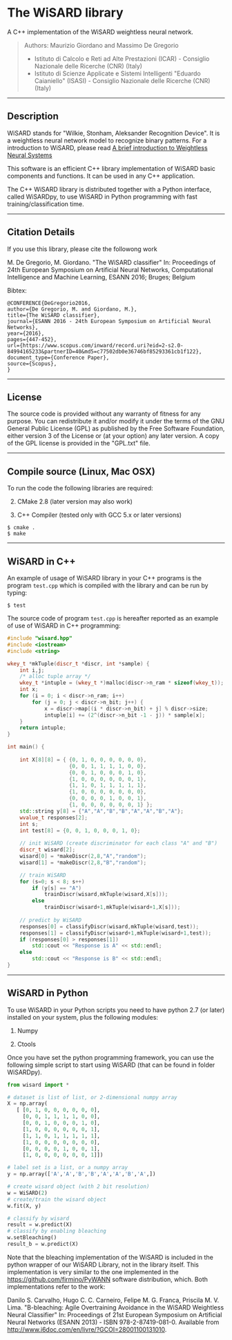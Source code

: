 # The WiSARD library
A C++ implementation of the WiSARD weightless neural network.
> Authors: Maurizio Giordano and Massimo De Gregorio
> - Istituto di Calcolo e Reti ad Alte Prestazioni (ICAR) - Consiglio Nazionale delle Ricerche (CNR) (Italy)
> - Istituto di Scienze Applicate e Sistemi Intelligenti "Eduardo Caianiello" (ISASI) - Consiglio Nazionale delle Ricerche (CNR) (Italy)

----------------------
Description
----------------------

WiSARD stands for "Wilkie, Stonham, Aleksander Recognition Device". 
It is a weightless neural network model to recognize binary patterns.
For a introduction to WiSARD, please read <a href="https://www.elen.ucl.ac.be/Proceedings/esann/esannpdf/es2009-6.pdf">A brief introduction to Weightless Neural Systems</a>

This software is an efficient C++ library implementation of WiSARD
basic components and functions. It can be used in any C++ application.

The C++ WiSARD library is distributed together with a Python interface,
called WiSARDpy, to use WiSARD in Python programming with 
fast training/classification time.

----------------------
Citation Details
----------------------
  
If you use this library, please cite the followong work

M. De Gregorio, M. Giordano.
"The WiSARD classifier"
In: Proceedings of 24th European Symposium on Artificial Neural Networks, 
Computational Intelligence and Machine Learning, ESANN 2016; Bruges; Belgium

Bibtex:

```
@CONFERENCE{DeGregorio2016,
author={De Gregorio, M. and Giordano, M.},
title={The WiSARD classifier},
journal={ESANN 2016 - 24th European Symposium on Artificial Neural Networks},
year={2016},
pages={447-452},
url={https://www.scopus.com/inward/record.uri?eid=2-s2.0-84994165233&partnerID=40&md5=c77502db0e36746bf85293361cb1f122},
document_type={Conference Paper},
source={Scopus},
}
```

----------------------
License
----------------------
  
The source code is provided without any warranty of fitness for any purpose.
You can redistribute it and/or modify it under the terms of the
GNU General Public License (GPL) as published by the Free Software Foundation,
either version 3 of the License or (at your option) any later version.
A copy of the GPL license is provided in the "GPL.txt" file.

----------------------
Compile source (Linux, Mac OSX)
----------------------

To run the code the following libraries are required:

2. CMake  2.8  (later version may also work)

3. C++ Compiler (tested only with GCC 5.x or later versions)

```
$ cmake .
$ make
```

----------------------
WiSARD in C++
----------------------

An example of usage of WiSARD library in your C++ programs is the program
<code>test.cpp</code> which is compiled with the library and can be run by typing:

```
$ test
```

The source code of program <code>test.cpp</code> is hereafter reported as an example of
use of WiSARD in C++ programming:


```cpp
#include "wisard.hpp"
#include <iostream>
#include <string>

wkey_t *mkTuple(discr_t *discr, int *sample) {
    int i,j;
    /* alloc tuple array */
    wkey_t *intuple = (wkey_t *)malloc(discr->n_ram * sizeof(wkey_t));
    int x;
    for (i = 0; i < discr->n_ram; i++)
        for (j = 0; j < discr->n_bit; j++) {
            x = discr->map[(i * discr->n_bit) + j] % discr->size;
            intuple[i] += (2^(discr->n_bit -1 - j)) * sample[x];
    }
    return intuple;
}

int main() {
   
    int X[8][8] = { {0, 1, 0, 0, 0, 0, 0, 0},
                    {0, 0, 1, 1, 1, 1, 0, 0},
                    {0, 0, 1, 0, 0, 0, 1, 0},
                    {1, 0, 0, 0, 0, 0, 0, 1},
                    {1, 1, 0, 1, 1, 1, 1, 1},
                    {1, 0, 0, 0, 0, 0, 0, 0},
                    {0, 0, 0, 0, 1, 0, 0, 1},
                    {1, 0, 0, 0, 0, 0, 0, 1} };
    std::string y[8] = {"A","A","B","B","A","A","B","A"};
    wvalue_t responses[2];
    int s;
    int test[8] = {0, 0, 1, 0, 0, 0, 1, 0};
    
    // init WiSARD (create discriminator for each class "A" and "B")
    discr_t wisard[2];
    wisard[0] = *makeDiscr(2,8,"A","random");
    wisard[1] = *makeDiscr(2,8,"B","random");

    // train WiSARD
    for (s=0; s < 8; s++)
        if (y[s] == "A")
            trainDiscr(wisard,mkTuple(wisard,X[s]));
        else
            trainDiscr(wisard+1,mkTuple(wisard+1,X[s]));
    
    // predict by WiSARD
    responses[0] = classifyDiscr(wisard,mkTuple(wisard,test));
    responses[1] = classifyDiscr(wisard+1,mkTuple(wisard+1,test));
    if (responses[0] > responses[1])
        std::cout << "Response is A" << std::endl;
    else
        std::cout << "Response is B" << std::endl;
}
```

----------------------
WiSARD in Python
----------------------

To use WiSARD in your Python scripts you need to have
python 2.7 (or later) installed on your system, plus the following
modules:

1. Numpy

2. Ctools

Once you have set the python programming framework, you can use the following simple
script to start using WiSARD (that can be found in folder WiSARDpy).

```python
from wisard import *

# dataset is list of list, or 2-dimensional numpy array
X = np.array(
   [ [0, 1, 0, 0, 0, 0, 0, 0],
     [0, 0, 1, 1, 1, 1, 0, 0],
     [0, 0, 1, 0, 0, 0, 1, 0],
     [1, 0, 0, 0, 0, 0, 0, 1],
     [1, 1, 0, 1, 1, 1, 1, 1],
     [1, 0, 0, 0, 0, 0, 0, 0],
     [0, 0, 0, 0, 1, 0, 0, 1],
     [1, 0, 0, 0, 0, 0, 0, 1]])

# label set is a list, or a numpy array
y = np.array(['A','A','B','B','A','A','B','A',])

# create wisard object (with 2 bit resolution)
w = WiSARD(2)
# create/train the wisard object
w.fit(X, y)

# classify by wisard
result = w.predict(X)
# classify by enabling bleaching
w.setBleaching()
result_b = w.predict(X)
```

Note that the bleaching implementation of the WiSARD is included in the python wrapper 
of our WiSARD Library, not in the library itself. 
This implementation is very similar to the one implemented in the https://github.com/firmino/PyWANN 
software distribution, which. Both implementations refer to the work:

Danilo S. Carvalho, Hugo C. C. Carneiro, Felipe M. G. Franca, Priscila M. V. Lima.
"B-bleaching: Agile Overtraining Avoidance in the WiSARD Weightless Neural Classifier"
In: Proceedings of 21st European Symposium on Artificial Neural Networks (ESANN 2013) - ISBN 978-2-87419-081-0. 
Available from http://www.i6doc.com/en/livre/?GCOI=28001100131010.
